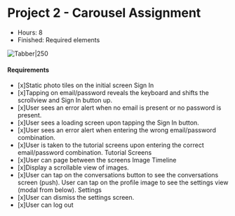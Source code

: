 # Project 2 - Carousel  Assignment

- Hours: 8
- Finished: Required elements

![Tabber|250](http://i.imgur.com/oBHHvFD.gifv)

#### Requirements
* [x]Static photo tiles on the initial screen
Sign In
* [x]Tapping on email/password reveals the keyboard and shifts the scrollview and Sign In button up.
* [x]User sees an error alert when no email is present or no password is present.
* [x]User sees a loading screen upon tapping the Sign In button.
* [x]User sees an error alert when entering the wrong email/password combination.
* [x]User is taken to the tutorial screens upon entering the correct email/password combination.
Tutorial Screens
* [x]User can page between the screens
Image Timeline
* [x]Display a scrollable view of images.
* [x]User can tap on the conversations button to see the conversations screen (push).
User can tap on the profile image to see the settings view (modal from below).
Settings
* [x]User can dismiss the settings screen.
* [x]User can log out
